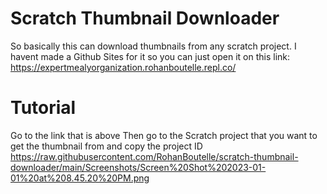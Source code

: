# Scratch Thumbnail Downloader

So basically this can download thumbnails from any scratch project.
I havent made a Github Sites for it so you can just open it on this link:
https://expertmealyorganization.rohanboutelle.repl.co/

# Tutorial
Go to the link that is above
Then go to the Scratch project that you want to get the thumbnail from and copy the project ID
https://raw.githubusercontent.com/RohanBoutelle/scratch-thumbnail-downloader/main/Screenshots/Screen%20Shot%202023-01-01%20at%208.45.20%20PM.png

